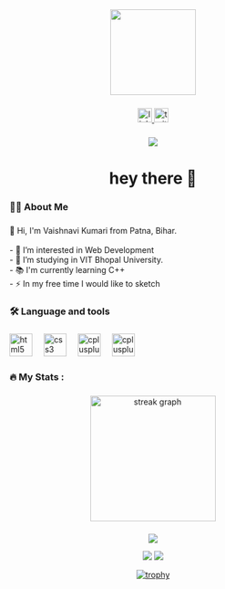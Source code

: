 <div align="center">
  <img height="150" src="https://media.giphy.com/media/L1R1tvI9svkIWwpVYr/giphy.gif"  />
</div>

###

<div align="center">
  <a href="https://www.linkedin.com/in/vaishnaviikumari/" target="_blank">
    <img src="https://img.shields.io/static/v1?message=LinkedIn&logo=linkedin&label=&color=0077B5&logoColor=white&labelColor=&style=for-the-badge" height="25" alt="linkedin logo"  />
  </a>
  <a href="https://twitter.com/Vaishna__vii" target="_blank">
    <img src="https://img.shields.io/static/v1?message=Twitter&logo=twitter&label=&color=1DA1F2&logoColor=white&labelColor=&style=for-the-badge" height="25" alt="twitter logo"  />
  </a>
</div>

###

<div align="center">
  <img src="https://visitor-badge.laobi.icu/badge?page_id=aakashhkumar.aakashhkumar&"  />
</div>

###

<h1 align="center">hey there 👋</h1>

###

<h3 align="left">👩‍💻  About Me</h3>

###

<p align="left">👋 Hi, I'm  Vaishnavi Kumari from  Patna, Bihar.<br><br>- 👀 I’m interested in Web Development<br>- 🔭 I’m studying in VIT Bhopal University. <br>- 📚 I'm currently learning C++<br>- ⚡ In my free time I would like to sketch</p>

###

<h3 align="left">🛠 Language and tools</h3>

###

<div align="left">
  <img src="https://cdn.jsdelivr.net/gh/devicons/devicon/icons/html5/html5-original.svg" height="40" alt="html5 logo"  />
  <img width="12" />
  <img src="https://cdn.jsdelivr.net/gh/devicons/devicon/icons/css3/css3-original.svg" height="40" alt="css3 logo"  />
  <img width="12" />
  <img src="https://cdn.jsdelivr.net/gh/devicons/devicon/icons/cplusplus/cplusplus-original.svg" height="40" alt="cplusplus logo"  />
  <img width="12" />
  <img src="https://cdn.jsdelivr.net/gh/devicons/devicon/icons/javascript/javascript-original.svg" height="40" alt="cplusplus logo"  />
</div>

###

<h3 align="left">🔥   My Stats :</h3>

###



<div align="center">
  <img src="https://streak-stats.demolab.com?user=aakashhkumar&locale=en&mode=daily&theme=dark&hide_border=false&border_radius=5&order=3" height="220" alt="streak graph"  />
</div>

###

<div align="left">
</div>

###
<div align="center">


  ![](http://github-profile-summary-cards.vercel.app/api/cards/profile-details?username=VaishnaviiKumari&theme=radical)
   
  ![](http://github-profile-summary-cards.vercel.app/api/cards/repos-per-language?username=VaishnaviiKumari&theme=moonlight)
  ![](http://github-profile-summary-cards.vercel.app/api/cards/most-commit-language?username=VaishnaviiKumari&theme=moonlight)

  [![trophy](https://github-profile-trophy.vercel.app/?username=VaishnaviiKumari&theme=onedark)](https://github.com/ryo-ma/github-profile-trophy)

</div>
